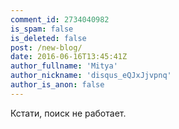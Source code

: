 ```yaml
---
comment_id: 2734040982
is_spam: false
is_deleted: false
post: /new-blog/
date: 2016-06-16T13:45:41Z
author_fullname: 'Mitya'
author_nickname: 'disqus_eQJxJjvpnq'
author_is_anon: false
---
```


<p>Кстати, поиск не работает.</p>
